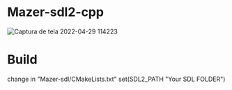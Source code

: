 # Mazer-sdl2-cpp

![Captura de tela 2022-04-29 114223](https://user-images.githubusercontent.com/36571620/165968277-dacdcceb-9617-4485-8c15-3456983a2ae7.png)

# Build
change in "Mazer-sdl/CMakeLists.txt"
set(SDL2_PATH "Your SDL FOLDER")
